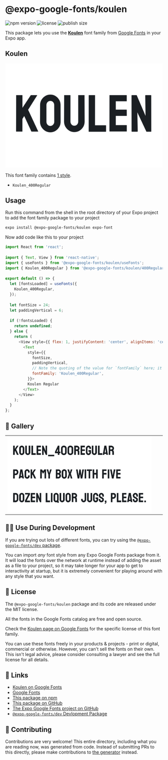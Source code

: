 # @expo-google-fonts/koulen

![npm version](https://flat.badgen.net/npm/v/@expo-google-fonts/koulen)
![license](https://flat.badgen.net/github/license/expo/google-fonts)
![publish size](https://flat.badgen.net/packagephobia/install/@expo-google-fonts/koulen)

This package lets you use the [**Koulen**](https://fonts.google.com/specimen/Koulen) font family from [Google Fonts](https://fonts.google.com/) in your Expo app.

## Koulen

![Koulen](./font-family.png)

This font family contains [1 style](#-gallery).

- `Koulen_400Regular`

## Usage

Run this command from the shell in the root directory of your Expo project to add the font family package to your project
```sh
expo install @expo-google-fonts/koulen expo-font
```

Now add code like this to your project
```js
import React from 'react';

import { Text, View } from 'react-native';
import { useFonts } from '@expo-google-fonts/koulen/useFonts';
import { Koulen_400Regular } from '@expo-google-fonts/koulen/400Regular';

export default () => {
  let [fontsLoaded] = useFonts({
    Koulen_400Regular,
  });

  let fontSize = 24;
  let paddingVertical = 6;

  if (!fontsLoaded) {
    return undefined;
  } else {
    return (
      <View style={{ flex: 1, justifyContent: 'center', alignItems: 'center' }}>
        <Text
          style={{
            fontSize,
            paddingVertical,
            // Note the quoting of the value for `fontFamily` here; it expects a string!
            fontFamily: 'Koulen_400Regular',
          }}>
          Koulen Regular
        </Text>
      </View>
    );
  }
};

```

## 🔡 Gallery


||||
|-|-|-|
|![Koulen_400Regular](.//400Regular/Koulen_400Regular.ttf.png)||||


## 👩‍💻 Use During Development

If you are trying out lots of different fonts, you can try using the [`@expo-google-fonts/dev` package](https://github.com/freeboub/google-fonts/tree/master/font-packages/dev#readme).

You can import *any* font style from any Expo Google Fonts package from it. It will load the fonts
over the network at runtime instead of adding the asset as a file to your project, so it may take longer
for your app to get to interactivity at startup, but it is extremely convenient
for playing around with any style that you want.

## 📖 License

The `@expo-google-fonts/koulen` package and its code are released under the MIT license.

All the fonts in the Google Fonts catalog are free and open source.

Check the [Koulen page on Google Fonts](https://fonts.google.com/specimen/Koulen) for the specific license of this font family.

You can use these fonts freely in your products & projects - print or digital, commercial or otherwise. However, you can't sell the fonts on their own. This isn't legal advice, please consider consulting a lawyer and see the full license for all details.

## 🔗 Links

- [Koulen on Google Fonts](https://fonts.google.com/specimen/Koulen)
- [Google Fonts](https://fonts.google.com/)
- [This package on npm](https://www.npmjs.com/package/@expo-google-fonts/koulen)
- [This package on GitHub](https://github.com/freeboub/google-fonts/tree/master/font-packages/koulen)
- [The Expo Google Fonts project on GitHub](https://github.com/freeboub/google-fonts)
- [`@expo-google-fonts/dev` Devlopment Package](https://github.com/freeboub/google-fonts/tree/master/font-packages/dev)

## 🤝 Contributing

Contributions are very welcome! This entire directory, including what you are reading now, was generated from code. Instead of submitting PRs to this directly, please make contributions to [the generator](https://github.com/freeboub/google-fonts/tree/master/packages/generator) instead.
